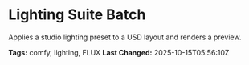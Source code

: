 # Lighting Suite Batch

Applies a studio lighting preset to a USD layout and renders a preview.

**Tags:** comfy, lighting, FLUX
**Last Changed:** 2025-10-15T05:56:10Z

